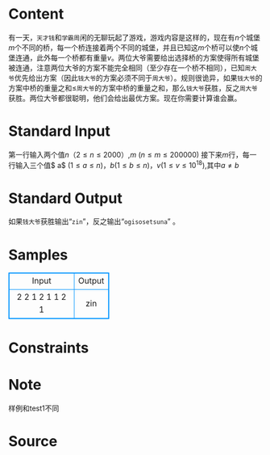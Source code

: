 
# Content

有一天，`天才钱`和`学霸周`闲的无聊玩起了游戏，游戏内容是这样的，现在有$n$个城堡
$m$个不同的桥，每一个桥连接着两个不同的城堡，并且已知这$m$个桥可以使$n$个城堡连通，此外每一个桥都有重量$v$。两位大爷需要给出选择桥的方案使得所有城堡被连通，注意两位大爷的方案不能完全相同（至少存在一个桥不相同），已知`周大爷`优先给出方案（因此`钱大爷`的方案必须不同于`周大爷`）。规则很诡异，如果`钱大爷`的方案中桥的重量之和$\le$`周大爷`的方案中桥的重量之和，那么`钱大爷`获胜，反之`周大爷`获胜。两位大爷都很聪明，他们会给出最优方案。现在你需要计算谁会赢。

# Standard Input

第一行输入两个值$n$（$2\le n\le 2000$）,$m$ ($n \le m \le 200000$)
接下来$m$行，每一行输入三个值$ a$ ($1\le a\le n$)，$b$($1\le b\le n$)，$v$($1\le v\le 10^{18}$),其中$a\neq b$

# Standard Output

如果`钱大爷`获胜输出“`zin`”，反之输出“`ogisosetsuna`” 。

# Samples

<style>
        table,table tr th, table tr td { border:1px solid #0094ff; }
        table { width: 200px; min-height: 25px; line-height: 25px; text-align: center; border-collapse: collapse;}   
    </style>
<table>
	<tr>
		<td>Input</td>
		<td>Output</td>
	</tr>
<tr><td>2 2
1 2 1
1 2 1</td><td>zin</td></tr></table>


# Constraints



# Note

样例和test1不同

# Source


